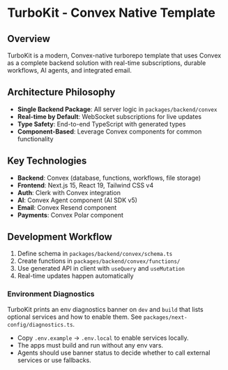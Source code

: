 # TurboKit - Convex Native Template

## Overview
TurboKit is a modern, Convex-native turborepo template that uses Convex as a complete backend solution with real-time subscriptions, durable workflows, AI agents, and integrated email.

## Architecture Philosophy
- **Single Backend Package**: All server logic in `packages/backend/convex`
- **Real-time by Default**: WebSocket subscriptions for live updates
- **Type Safety**: End-to-end TypeScript with generated types
- **Component-Based**: Leverage Convex components for common functionality

## Key Technologies
- **Backend**: Convex (database, functions, workflows, file storage)
- **Frontend**: Next.js 15, React 19, Tailwind CSS v4
- **Auth**: Clerk with Convex integration
- **AI**: Convex Agent component (AI SDK v5)
- **Email**: Convex Resend component
- **Payments**: Convex Polar component

## Development Workflow
1. Define schema in `packages/backend/convex/schema.ts`
2. Create functions in `packages/backend/convex/functions/`
3. Use generated API in client with `useQuery` and `useMutation`
4. Real-time updates happen automatically

### Environment Diagnostics

TurboKit prints an env diagnostics banner on `dev` and `build` that lists optional services and how to enable them. See `packages/next-config/diagnostics.ts`.

- Copy `.env.example` → `.env.local` to enable services locally.
- The apps must build and run without any env vars.
- Agents should use banner status to decide whether to call external services or use fallbacks.

